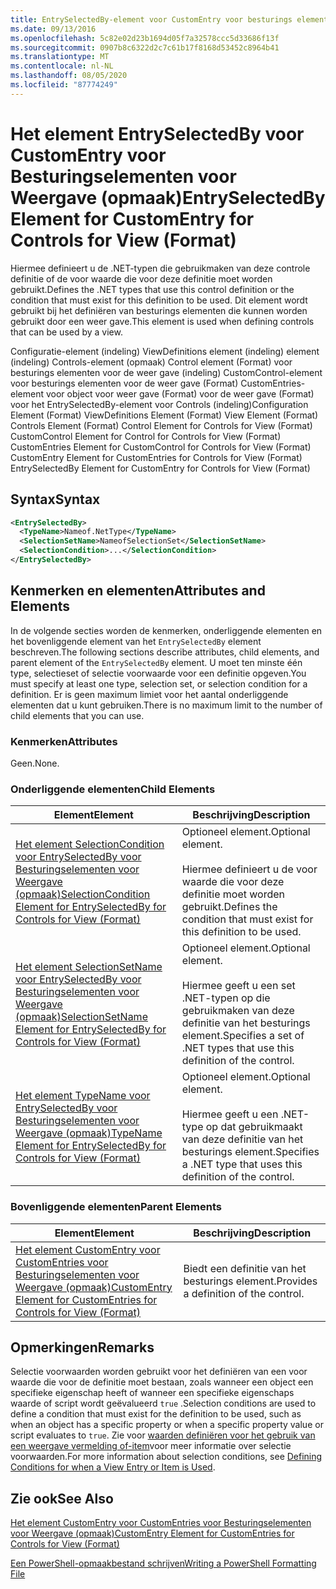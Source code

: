 ```yaml
---
title: EntrySelectedBy-element voor CustomEntry voor besturings elementen voor weer gave (indeling) | Microsoft Docs
ms.date: 09/13/2016
ms.openlocfilehash: 5c82e02d23b1694d05f7a32578ccc5d33686f13f
ms.sourcegitcommit: 0907b8c6322d2c7c61b17f8168d53452c8964b41
ms.translationtype: MT
ms.contentlocale: nl-NL
ms.lasthandoff: 08/05/2020
ms.locfileid: "87774249"
---
```

# <a name="entryselectedby-element-for-customentry-for-controls-for-view-format"></a><span data-ttu-id="03d39-102">Het element EntrySelectedBy voor CustomEntry voor Besturingselementen voor Weergave (opmaak)</span><span class="sxs-lookup"><span data-stu-id="03d39-102">EntrySelectedBy Element for CustomEntry for Controls for View (Format)</span></span>

<span data-ttu-id="03d39-103">Hiermee definieert u de .NET-typen die gebruikmaken van deze controle definitie of de voor waarde die voor deze definitie moet worden gebruikt.</span><span class="sxs-lookup"><span data-stu-id="03d39-103">Defines the .NET types that use this control definition or the condition that must exist for this definition to be used.</span></span> <span data-ttu-id="03d39-104">Dit element wordt gebruikt bij het definiëren van besturings elementen die kunnen worden gebruikt door een weer gave.</span><span class="sxs-lookup"><span data-stu-id="03d39-104">This element is used when defining controls that can be used by a view.</span></span>

<span data-ttu-id="03d39-105">Configuratie-element (indeling) ViewDefinitions element (indeling) element (indeling) Controls-element (opmaak) Control element (Format) voor besturings elementen voor de weer gave (indeling) CustomControl-element voor besturings elementen voor de weer gave (Format) CustomEntries-element voor object voor weer gave (Format) voor de weer gave (Format) voor het EntrySelectedBy-element voor Controls (indeling)</span><span class="sxs-lookup"><span data-stu-id="03d39-105">Configuration Element (Format) ViewDefinitions Element (Format) View Element (Format) Controls Element (Format) Control Element for Controls for View (Format) CustomControl Element for Control for Controls for View (Format) CustomEntries Element for CustomControl for Controls for View (Format) CustomEntry Element for CustomEntries for Controls for View (Format) EntrySelectedBy Element for CustomEntry for Controls for View (Format)</span></span>

## <a name="syntax"></a><span data-ttu-id="03d39-106">Syntax</span><span class="sxs-lookup"><span data-stu-id="03d39-106">Syntax</span></span>

```xml
<EntrySelectedBy>
  <TypeName>Nameof.NetType</TypeName>
  <SelectionSetName>NameofSelectionSet</SelectionSetName>
  <SelectionCondition>...</SelectionCondition>
</EntrySelectedBy>
```

## <a name="attributes-and-elements"></a><span data-ttu-id="03d39-107">Kenmerken en elementen</span><span class="sxs-lookup"><span data-stu-id="03d39-107">Attributes and Elements</span></span>

<span data-ttu-id="03d39-108">In de volgende secties worden de kenmerken, onderliggende elementen en het bovenliggende element van het `EntrySelectedBy` element beschreven.</span><span class="sxs-lookup"><span data-stu-id="03d39-108">The following sections describe attributes, child elements, and parent element of the `EntrySelectedBy` element.</span></span> <span data-ttu-id="03d39-109">U moet ten minste één type, selectieset of selectie voorwaarde voor een definitie opgeven.</span><span class="sxs-lookup"><span data-stu-id="03d39-109">You must specify at least one type, selection set, or selection condition for a definition.</span></span> <span data-ttu-id="03d39-110">Er is geen maximum limiet voor het aantal onderliggende elementen dat u kunt gebruiken.</span><span class="sxs-lookup"><span data-stu-id="03d39-110">There is no maximum limit to the number of child elements that you can use.</span></span>

### <a name="attributes"></a><span data-ttu-id="03d39-111">Kenmerken</span><span class="sxs-lookup"><span data-stu-id="03d39-111">Attributes</span></span>

<span data-ttu-id="03d39-112">Geen.</span><span class="sxs-lookup"><span data-stu-id="03d39-112">None.</span></span>

### <a name="child-elements"></a><span data-ttu-id="03d39-113">Onderliggende elementen</span><span class="sxs-lookup"><span data-stu-id="03d39-113">Child Elements</span></span>

|<span data-ttu-id="03d39-114">Element</span><span class="sxs-lookup"><span data-stu-id="03d39-114">Element</span></span>|<span data-ttu-id="03d39-115">Beschrijving</span><span class="sxs-lookup"><span data-stu-id="03d39-115">Description</span></span>|
|-------------|-----------------|
|[<span data-ttu-id="03d39-116">Het element SelectionCondition voor EntrySelectedBy voor Besturingselementen voor Weergave (opmaak)</span><span class="sxs-lookup"><span data-stu-id="03d39-116">SelectionCondition Element for EntrySelectedBy for Controls for View (Format)</span></span>](./selectioncondition-element-for-entryselectedby-for-controls-for-view-format.md)|<span data-ttu-id="03d39-117">Optioneel element.</span><span class="sxs-lookup"><span data-stu-id="03d39-117">Optional element.</span></span><br /><br /> <span data-ttu-id="03d39-118">Hiermee definieert u de voor waarde die voor deze definitie moet worden gebruikt.</span><span class="sxs-lookup"><span data-stu-id="03d39-118">Defines the condition that must exist for this definition to be used.</span></span>|
|[<span data-ttu-id="03d39-119">Het element SelectionSetName voor EntrySelectedBy voor Besturingselementen voor Weergave (opmaak)</span><span class="sxs-lookup"><span data-stu-id="03d39-119">SelectionSetName Element for EntrySelectedBy for Controls for View (Format)</span></span>](./selectionsetname-element-for-entryselectedby-for-controls-for-view-format.md)|<span data-ttu-id="03d39-120">Optioneel element.</span><span class="sxs-lookup"><span data-stu-id="03d39-120">Optional element.</span></span><br /><br /> <span data-ttu-id="03d39-121">Hiermee geeft u een set .NET-typen op die gebruikmaken van deze definitie van het besturings element.</span><span class="sxs-lookup"><span data-stu-id="03d39-121">Specifies a set of .NET types that use this definition of the control.</span></span>|
|[<span data-ttu-id="03d39-122">Het element TypeName voor EntrySelectedBy voor Besturingselementen voor Weergave (opmaak)</span><span class="sxs-lookup"><span data-stu-id="03d39-122">TypeName Element for EntrySelectedBy for Controls for View (Format)</span></span>](./typename-element-for-entryselectedby-for-controls-for-view-format.md)|<span data-ttu-id="03d39-123">Optioneel element.</span><span class="sxs-lookup"><span data-stu-id="03d39-123">Optional element.</span></span><br /><br /> <span data-ttu-id="03d39-124">Hiermee geeft u een .NET-type op dat gebruikmaakt van deze definitie van het besturings element.</span><span class="sxs-lookup"><span data-stu-id="03d39-124">Specifies a .NET type that uses this definition of the control.</span></span>|

### <a name="parent-elements"></a><span data-ttu-id="03d39-125">Bovenliggende elementen</span><span class="sxs-lookup"><span data-stu-id="03d39-125">Parent Elements</span></span>

|<span data-ttu-id="03d39-126">Element</span><span class="sxs-lookup"><span data-stu-id="03d39-126">Element</span></span>|<span data-ttu-id="03d39-127">Beschrijving</span><span class="sxs-lookup"><span data-stu-id="03d39-127">Description</span></span>|
|-------------|-----------------|
|[<span data-ttu-id="03d39-128">Het element CustomEntry voor CustomEntries voor Besturingselementen voor Weergave (opmaak)</span><span class="sxs-lookup"><span data-stu-id="03d39-128">CustomEntry Element for CustomEntries for Controls for View (Format)</span></span>](./customentry-element-for-customentries-for-controls-for-view-format.md)|<span data-ttu-id="03d39-129">Biedt een definitie van het besturings element.</span><span class="sxs-lookup"><span data-stu-id="03d39-129">Provides a definition of the control.</span></span>|

## <a name="remarks"></a><span data-ttu-id="03d39-130">Opmerkingen</span><span class="sxs-lookup"><span data-stu-id="03d39-130">Remarks</span></span>

<span data-ttu-id="03d39-131">Selectie voorwaarden worden gebruikt voor het definiëren van een voor waarde die voor de definitie moet bestaan, zoals wanneer een object een specifieke eigenschap heeft of wanneer een specifieke eigenschaps waarde of script wordt geëvalueerd `true` .</span><span class="sxs-lookup"><span data-stu-id="03d39-131">Selection conditions are used to define a condition that must exist for the definition to be used, such as when an object has a specific property or when a specific property value or script evaluates to `true`.</span></span> <span data-ttu-id="03d39-132">Zie voor [waarden definiëren voor het gebruik van een weergave vermelding of-item](./defining-conditions-for-displaying-data.md)voor meer informatie over selectie voorwaarden.</span><span class="sxs-lookup"><span data-stu-id="03d39-132">For more information about selection conditions, see [Defining Conditions for when a View Entry or Item is Used](./defining-conditions-for-displaying-data.md).</span></span>

## <a name="see-also"></a><span data-ttu-id="03d39-133">Zie ook</span><span class="sxs-lookup"><span data-stu-id="03d39-133">See Also</span></span>

[<span data-ttu-id="03d39-134">Het element CustomEntry voor CustomEntries voor Besturingselementen voor Weergave (opmaak)</span><span class="sxs-lookup"><span data-stu-id="03d39-134">CustomEntry Element for CustomEntries for Controls for View (Format)</span></span>](./customentry-element-for-customentries-for-controls-for-view-format.md)

[<span data-ttu-id="03d39-135">Een PowerShell-opmaakbestand schrijven</span><span class="sxs-lookup"><span data-stu-id="03d39-135">Writing a PowerShell Formatting File</span></span>](./writing-a-powershell-formatting-file.md)
